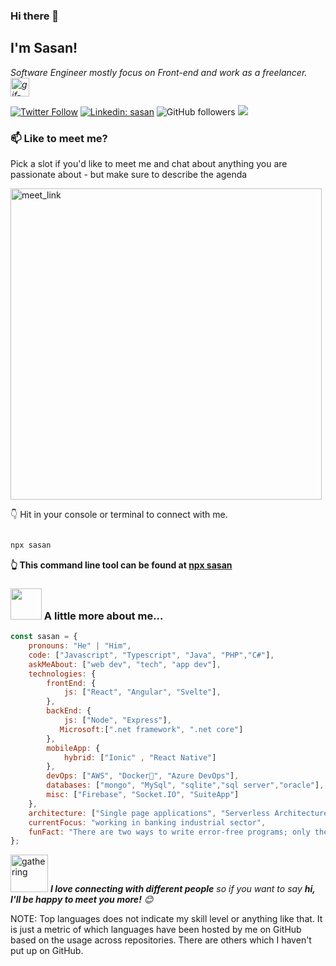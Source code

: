 ### Hi there 👋

<h2> I'm Sasan! </h2>

<p><em>Software Engineer mostly focus on Front-end and work as a freelancer. <img src="https://media.giphy.com/media/WUlplcMpOCEmTGBtBW/giphy.gif" alt="gif-developer" width="30"> 
</em></p>

[![Twitter Follow](https://img.shields.io/twitter/follow/Aceronsasan?label=Follow)](https://twitter.com/intent/follow?screen_name=Aceronsasan)
[![Linkedin: sasan](https://img.shields.io/badge/-sasan-blue?style=flat-square&logo=Linkedin&logoColor=white&link=https://www.linkedin.com/in/Aceronsasan-530b7658/)](https://www.linkedin.com/in/Aceronsasan-530b7658/)
![GitHub followers](https://img.shields.io/github/followers/Aceronsasan?label=Follow&style=social)
![](https://visitor-badge.glitch.me/badge?page_id=Aceronsasan.Aceronsasan)


### 📫 Like to meet me?

Pick a slot if you'd like to meet me and chat about anything you are passionate about - but make sure to describe the agenda

<a href="https://calendly.com/Aceronsasan/30min" target="_blank"><img width="498" alt="meet_link" src="https://user-images.githubusercontent.com/15426564/144297439-f530f383-e73e-41e0-9914-a9b7d3f432e5.png"></a>


👇 Hit in your console or terminal to connect with me.


```bash

npx sasan

```

**👆 This command line tool can be found at [npx sasan](https://github.com/Aceron-sasan/npx_card.git)**

### <img src="https://media.giphy.com/media/VgCDAzcKvsR6OM0uWg/giphy.gif" width="50"> A little more about me...  

```javascript
const sasan = {
    pronouns: "He" | "Him",
    code: ["Javascript", "Typescript", "Java", "PHP","C#"],
    askMeAbout: ["web dev", "tech", "app dev"],
    technologies: {
        frontEnd: {
            js: ["React", "Angular", "Svelte"],
        },
        backEnd: {
            js: ["Node", "Express"],
           Microsoft:[".net framework", ".net core"]
        },
        mobileApp: {
            hybrid: ["Ionic" , "React Native"]
        },
        devOps: ["AWS", "Docker🐳", "Azure DevOps"],
        databases: ["mongo", "MySql", "sqlite","sql server","oracle"],
        misc: ["Firebase", "Socket.IO", "SuiteApp"]
    },
    architecture: ["Single page applications", "Serverless Architecture", "Progressive web applications","clean architecture"],
    currentFocus: "working in banking industrial sector",
    funFact: "There are two ways to write error-free programs; only the third one works"
};
```

<img src="https://media.giphy.com/media/LnQjpWaON8nhr21vNW/giphy.gif" alt="gathering" width="60"> <em><b>I love connecting with different people</b> so if you want to say <b>hi, I'll be happy to meet you more!</b> 😊</em>

NOTE: Top languages does not indicate my skill level or anything like that. It is just a metric of which languages have been hosted by me on GitHub based on the usage across repositories. There are others which I haven't put up on GitHub.
<!--stackedit_data:
eyJoaXN0b3J5IjpbMTI2NjU1ODI4OCwtMTU1MDQ0NTAwOSwtMT
YyMTcyNTA5XX0=
-->
